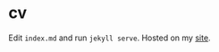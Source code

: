 # cv

Edit `index.md` and run `jekyll serve`. Hosted on my [site](https://theorashid.github.io/markdown-cv/).
